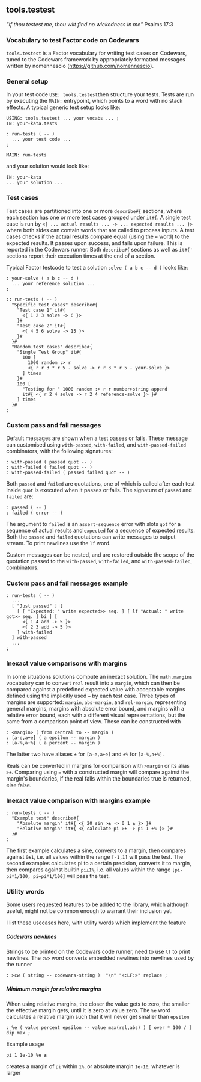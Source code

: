 ﻿## tools.testest
*"If thou testest me, thou wilt find no wickedness in me"*
Psalms 17:3

### Vocabulary to test Factor code on Codewars

`tools.testest` is a Factor vocabulary for writing test cases on Codewars, tuned to the Codewars framework by appropriately formatted messages written by nomennescio (https://github.com/nomennescio).

### General setup

In your test code `USE: tools.testest`then structure your tests. Tests are run by executing the `MAIN:` entrypoint, which points to a word with no stack effects. A typical generic test setup looks like:
```
USING: tools.testest ... your vocabs ... ;
IN: your-kata.tests

: run-tests ( -- )
  ... your test code ...
;

MAIN: run-tests
```
and your solution would look like:
```
IN: your-kata
... your solution ...
```

### Test cases
Test cases are partitioned into one or more `describe#{` sections, where each section has one or more test cases grouped under `it#{`. A single test case is run by `<{ ... actual results ... -> ... expected results ... }>` where both sides can contain words that are called to process inputs. A test cases checks if the actual results compare equal (using the `=` word) to the expected results. It passes upon success, and fails upon failure. This is reported in the Codewars runner. Both `describe#{` sections as well as `it#{'` sections report their execution times at the end of a section.

Typical Factor testcode to test a solution `solve ( a b c -- d )` looks like:
```
: your-solve ( a b c -- d )
  ... your reference solution ...
;

:: run-tests ( -- )
  "Specific test cases" describe#{
    "Test case 1" it#{
      <{ 1 2 3 solve -> 6 }>
    }#
    "Test case 2" it#{
      <{ 4 5 6 solve -> 15 }>
    }#
  }#
  "Random test cases" describe#{
    "Single Test Group" it#{
      100 [
        1000 random :> r
        <{ r r 3 * r 5 - solve -> r r 3 * r 5 - your-solve }>
      ] times
    }#
    100 [
      "Testing for " 1000 random :> r r number>string append
      it#{ <{ r 2 4 solve -> r 2 4 reference-solve }> }#
    ] times
  }#
;
```

### Custom pass and fail messages

Default messages are shown when a test passes or fails. These message can customised using `with-passed`, `with-failed`, and `with-passed-failed` combinators, with the following signatures:
```
: with-passed ( passed quot -- )
: with-failed ( failed quot -- )
: with-passed-failed ( passed failed quot -- )
```
Both `passed` and `failed` are quotations, one of which is called after each test inside `quot` is executed when it passes or fails. The signature of `passed` and `failed` are:
```
: passed ( -- )
: failed ( error -- )
```

The argument to `failed` is an `assert-sequence` error with slots `got` for a sequence of actual results and `expected` for a sequence of expected results. Both the `passed` and `failed` quotations can write messages to output stream. To print newlines use the `lf` word.

Custom messages can be nested, and are restored outside the scope of the quotation passed to the `with-passed`, `with-failed`, and `with-passed-failed`, combinators.

### Custom pass and fail messages example

```
: run-tests ( -- )
  ...
  [ "Just passed" ] [
    [ [ "Expected: " write expected>> seq. ] [ lf "Actual: " write got>> seq. ] bi ] [
      <{ 1 4 add -> 5 }>
      <{ 2 3 add -> 5 }>
    ] with-failed
  ] with-passed
  ...
;
```

### Inexact value comparisons with margins

In some situations solutions compute an inexact solution. The `math.margins` vocabulary can to convert `real` result into a `margin`, which can then be compared against a predefined expected value with acceptable margins defined using the implicitly used `=` by each test case. Three types of margins are supported: `margin`, `abs-margin`, and `rel-margin`, representing general margins, margins with absolute error bound, and margins with a relative error bound, each with a different visual representations, but the same from a comparison point of view. These can be constructed with
```
: <margin> ( from central to -- margin )
: [a-e,a+e] ( a epsilon -- margin )
: [a-%,a+%] ( a percent -- margin )
```
The latter two have aliases `±` for `[a-e,a+e]` and `±%` for `[a-%,a+%]`.

Reals can be converted in margins for comparison with `>margin` or its alias `>±`. Comparing using `=` with a constructed margin will compare against the margin's boundaries, if the real falls within the boundaries true is returned, else false.

### Inexact value comparison with margins example

```
: run-tests ( -- )
  "Example test" describe#{
    "Absolute margin" it#{ <{ 20 sin >± -> 0 1 ± }> }#
    "Relative margin" it#{ <{ calculate-pi >± -> pi 1 ±% }> }#
  }#
;
```

The first example calculates a sine, converts to a margin, then compares against `0±1`, i.e. all values within the range `[-1,1]` will pass the test.
The second examples calculates pi to a certain precision, converts it to margin, then compares against builtin `pi±1%`, i.e. all values within the range `[pi-pi*1/100, pi+pi*1/100]` will pass the test.

### Utility words

Some users requested features to be added to the library, which although useful, might not be common enough to warrant their inclusion yet.

I list these usecases here, with utility words which implement the feature

##### Codewars newlines

Strings to be printed on the Codewars code runner, need to use `lf` to print newlines. The `cw>` word converts embedded newlines into newlines used by the runner
```
: >cw ( string -- codewars-string )  "\n" "<:LF:>" replace ;
```

##### Minimum margin for relative margins

When using relative margins, the closer the value gets to zero, the smaller the effective margin gets, until it is zero at value zero. The `%e` word calculates a relative margin such that it will never get smaller than `epsilon`
```
: %e ( value percent epsilon -- value max(rel,abs) ) [ over * 100 / ] dip max ;
```

Example usage
```
pi 1 1e-10 %e ±
```
creates a margin of `pi` within `1%`, or absolute margin `1e-10`, whatever is larger
